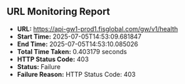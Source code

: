 ## URL Monitoring Report

- **URL:** https://api-gw1-prod1.fisglobal.com/gw/v1/health
- **Start Time:** 2025-07-05T14:53:09.681847
- **End Time:** 2025-07-05T14:53:10.085026
- **Total Time Taken:** 0.403179 seconds
- **HTTP Status Code:** 403
- **Status:** Failure
- **Failure Reason:** HTTP Status Code: 403
